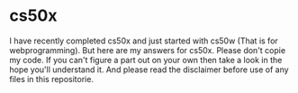 # cs50x 
I have recently completed cs50x and just started with cs50w (That is for webprogramming). But here are my answers for cs50x.
Please don't copie my code. If you can't figure a part out on your own then take a look in the hope you'll understand it.
And please read the disclaimer before use of any files in this repositorie.